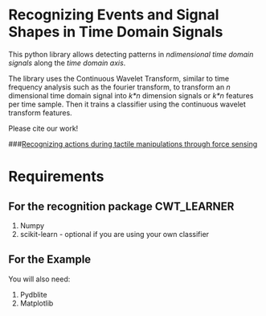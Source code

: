 # Recognizing Events and Signal Shapes in Time Domain Signals
This python library allows detecting patterns in *ndimensional
time domain signals*
along the *time domain axis*.

The library uses the Continuous Wavelet Transform, similar to time frequency 
 analysis such as the fourier transform, to transform an *n* dimensional
time domain signal into *k\*n* dimension signals or *k\*n* features per
time sample. Then it trains a classifier using the continuous wavelet transform
features. 

Please cite our work!

###[Recognizing actions during tactile manipulations through force sensing](https://ieeexplore.ieee.org/abstract/document/8206302/)

# Requirements
## For the recognition package CWT_LEARNER
1. Numpy
1. scikit-learn - optional if you are using your own classifier

## For the Example
You will also need: 
1. Pydblite
1. Matplotlib





